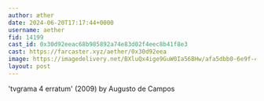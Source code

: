 ```yaml
---
author: æther
date: 2024-06-20T17:17:44+0000
username: aether
fid: 14199
cast_id: 0x30d92eeac68b985892a74e83d02f4eec8b41f8e3
cast: https://farcaster.xyz/aether/0x30d92eea
image: https://imagedelivery.net/BXluQx4ige9GuW0Ia56BHw/afa5dbb0-6e9f-40df-785b-f563504a4c00/original
layout: post
---
```


'tvgrama 4 erratum' (2009)
by Augusto de Campos

<img src='https://imagedelivery.net/BXluQx4ige9GuW0Ia56BHw/afa5dbb0-6e9f-40df-785b-f563504a4c00/original' alt='' referrerpolicy='no-referrer'/>
